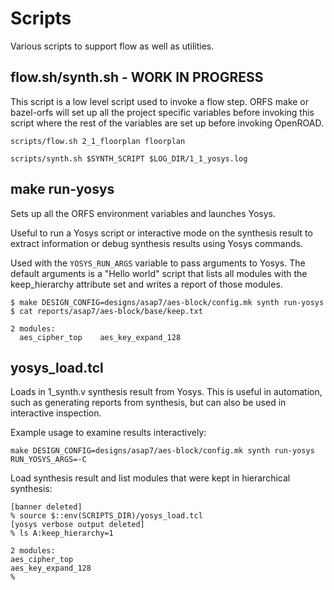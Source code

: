 # Scripts

Various scripts to support flow as well as utilities.

## flow.sh/synth.sh - WORK IN PROGRESS

This script is a low level script used to invoke a flow step. ORFS make or bazel-orfs will set up all the project specific variables before invoking this script where the rest of the variables are set up before invoking OpenROAD.

    scripts/flow.sh 2_1_floorplan floorplan

    scripts/synth.sh $SYNTH_SCRIPT $LOG_DIR/1_1_yosys.log

## make run-yosys

Sets up all the ORFS environment variables and launches Yosys.

Useful to run a Yosys script or interactive mode on the synthesis result to  extract information or debug synthesis results using Yosys commands.

Used with the `YOSYS_RUN_ARGS` variable to pass arguments to Yosys. The default arguments is a "Hello world" script that lists all modules with the keep_hierarchy attribute set and writes a report of those modules.

    $ make DESIGN_CONFIG=designs/asap7/aes-block/config.mk synth run-yosys
    $ cat reports/asap7/aes-block/base/keep.txt

    2 modules:
      aes_cipher_top    aes_key_expand_128

## yosys_load.tcl

Loads in 1_synth.v synthesis result from Yosys. This is useful in automation, such as generating reports from synthesis, but can also be used in interactive inspection.

Example usage to examine results interactively:

    make DESIGN_CONFIG=designs/asap7/aes-block/config.mk synth run-yosys RUN_YOSYS_ARGS=-C

Load synthesis result and list modules that were kept in hierarchical synthesis:

    [banner deleted]
    % source $::env(SCRIPTS_DIR)/yosys_load.tcl
    [yosys verbose output deleted]
    % ls A:keep_hierarchy=1

    2 modules:
    aes_cipher_top
    aes_key_expand_128
    %
